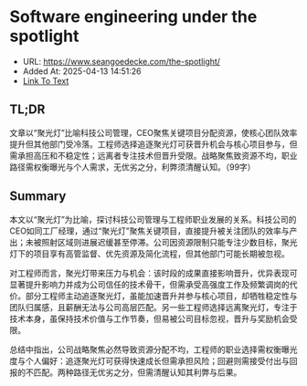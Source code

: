 # Software engineering under the spotlight
- URL: https://www.seangoedecke.com/the-spotlight/
- Added At: 2025-04-13 14:51:26
- [Link To Text](2025-04-13-software-engineering-under-the-spotlight_raw.md)

## TL;DR


文章以“聚光灯”比喻科技公司管理，CEO聚焦关键项目分配资源，使核心团队效率提升但其他部门受冷落。工程师选择追逐聚光灯可获晋升机会与核心项目参与，但需承担高压和不稳定性；远离者专注技术但晋升受限。战略聚焦致资源不均，职业路径需权衡曝光与个人需求，无优劣之分，利弊须清醒认知。（99字）

## Summary


本文以“聚光灯”为比喻，探讨科技公司管理与工程师职业发展的关系。科技公司的CEO如同工厂经理，通过“聚光灯”聚焦关键项目，直接提升被关注团队的效率与产出；未被照射区域则进展迟缓甚至停滞。公司因资源限制只能专注少数目标，聚光灯下的项目享有高管监督、优先资源及简化流程，但其他部门可能长期被忽视。

对工程师而言，聚光灯带来压力与机会：该时段的成果直接影响晋升，优异表现可显著提升影响力并成为公司信任的技术骨干，但需承受高强度工作及频繁调岗的代价。部分工程师主动追逐聚光灯，虽能加速晋升并参与核心项目，却牺牲稳定性与团队归属感，且薪酬无法与公司高层匹配。另一些工程师选择远离聚光灯，专注于技术本身，虽保持技术价值与工作节奏，但易被公司目标忽视，晋升与奖励机会受限。

总结中指出，公司战略聚焦必然导致资源分配不均，工程师的职业选择需权衡曝光度与个人偏好：追逐聚光灯可获得快速成长但需承担风险；回避则需接受付出与回报的不匹配。两种路径无优劣之分，但需清醒认知其利弊与后果。

